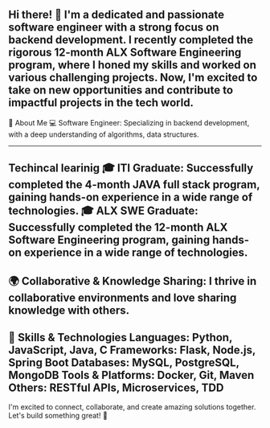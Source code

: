 Hi there! 👋
I'm a dedicated and passionate software engineer with a strong focus on backend development. I recently completed the rigorous 12-month ALX Software Engineering program, where I honed my skills and worked on various challenging projects. Now, I'm excited to take on new opportunities and contribute to impactful projects in the tech world.
---
🚀 About Me
💻 Software Engineer: Specializing in backend development, with a deep understanding of algorithms, data structures.

---
Techincal learinig
  🎓 ITI Graduate: Successfully completed the 4-month JAVA full stack program, gaining hands-on experience in a wide range of technologies.
  🎓 ALX SWE Graduate: Successfully completed the 12-month ALX Software Engineering program, gaining hands-on experience in a wide range of technologies.
---
🌍 Collaborative & Knowledge Sharing: I thrive in collaborative environments and love sharing knowledge with others.
---
💼 Skills & Technologies
Languages: Python, JavaScript, Java, C
Frameworks: Flask, Node.js, Spring Boot
Databases: MySQL, PostgreSQL, MongoDB
Tools & Platforms: Docker, Git, Maven
Others: RESTful APIs, Microservices, TDD
---

I'm excited to connect, collaborate, and create amazing solutions together. Let's build something great! 🚀


<!--
**AbdullahKhames/AbdullahKhames** is a ✨ _special_ ✨ repository because its `README.md` (this file) appears on your GitHub profile.

Here are some ideas to get you started:

- 🔭 I’m currently working on ...
- 🌱 I’m currently learning ...
- 👯 I’m looking to collaborate on ...
- 🤔 I’m looking for help with ...
- 💬 Ask me about ...
- 📫 How to reach me: ...
- 😄 Pronouns: ...
- ⚡ Fun fact: ...
-->
